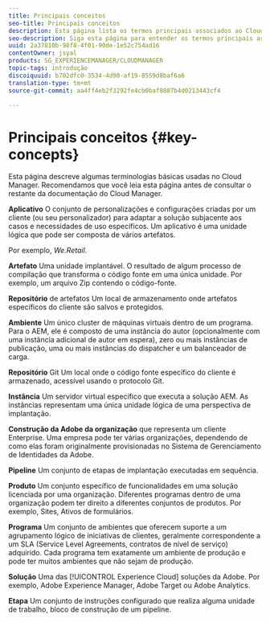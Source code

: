 ```yaml
---
title: Principais conceitos
seo-title: Principais conceitos
description: Esta página lista os termos principais associados ao Cloud Manager.
seo-description: Siga esta página para entender os termos principais associados ao Cloud Manager.
uuid: 2a37810b-98f8-4f01-90de-1e52c754ad16
contentOwner: jsyal
products: SG_EXPERIENCEMANAGER/CLOUDMANAGER
topic-tags: introdução
discoiquuid: b702dfc0-3534-4d90-af19-8559d8baf6a6
translation-type: tm+mt
source-git-commit: aa4ff4eb2f3292fe4cb0baf8087b4d0213443cf4

---
```



# Principais conceitos {#key-concepts}

Esta página descreve algumas terminologias básicas usadas no Cloud Manager. Recomendamos que você leia esta página antes de consultar o restante da documentação do Cloud Manager.

**Aplicativo** O conjunto de personalizações e configurações criadas por um cliente (ou seu personalizador) para adaptar a solução subjacente aos casos e necessidades de uso específicos. Um aplicativo é uma unidade lógica que pode ser composta de vários artefatos.

Por exemplo, *We.Retail*.

**Artefato** Uma unidade implantável. O resultado de algum processo de compilação que transforma o código fonte em uma única unidade. Por exemplo, um arquivo Zip contendo o código-fonte.

**Repositório** de artefatos Um local de armazenamento onde artefatos específicos do cliente são salvos e protegidos.

**Ambiente** Um único cluster de máquinas virtuais dentro de um programa. Para o AEM, ele é composto de uma instância do autor (opcionalmente com uma instância adicional de autor em espera), zero ou mais instâncias de publicação, uma ou mais instâncias do dispatcher e um balanceador de carga.

**Repositório** Git Um local onde o código fonte específico do cliente é armazenado, acessível usando o protocolo Git.

**Instância** Um servidor virtual específico que executa a solução AEM. As instâncias representam uma única unidade lógica de uma perspectiva de implantação.

**Construção da Adobe da organização** que representa um cliente Enterprise. Uma empresa pode ter várias organizações, dependendo de como elas foram originalmente provisionadas no Sistema de Gerenciamento de Identidades da Adobe.

**Pipeline** Um conjunto de etapas de implantação executadas em sequência.

**Produto** Um conjunto específico de funcionalidades em uma solução licenciada por uma organização. Diferentes programas dentro de uma organização podem ter direito a diferentes conjuntos de produtos. Por exemplo, Sites, Ativos de formulários.

**Programa** Um conjunto de ambientes que oferecem suporte a um agrupamento lógico de iniciativas de clientes, geralmente correspondente a um SLA (Service Level Agreements, contratos de nível de serviço) adquirido. Cada programa tem exatamente um ambiente de produção e pode ter muitos ambientes que não sejam de produção.

**Solução** Uma das [!UICONTROL Experience Cloud] soluções da Adobe. Por exemplo, Adobe Experience Manager, Adobe Target ou Adobe Analytics.

**Etapa** Um conjunto de instruções configurado que realiza alguma unidade de trabalho, bloco de construção de um pipeline.
